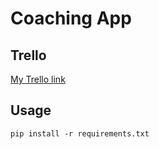 # Coaching App

## Trello 
[My Trello link](https://trello.com/invite/b/GtIrGptD/0a18404568ff1afea6f1859d50b9310b/coachingapp)

## Usage
```
pip install -r requirements.txt
```
